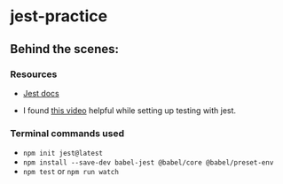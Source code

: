 # jest-practice

## Behind the scenes:

### Resources

- [Jest docs](https://jestjs.io/docs/getting-started)

- I found [this video](https://www.youtube.com/watch?v=pdx2HjFRaJY&list=PL0zVEGEvSaeF_zoW9o66wa_UCNE3a7BEr&index=3) helpful while setting up testing with jest.

### Terminal commands used

- `npm init jest@latest`
- `npm install --save-dev babel-jest @babel/core @babel/preset-env`
- `npm test` or `npm run watch`
